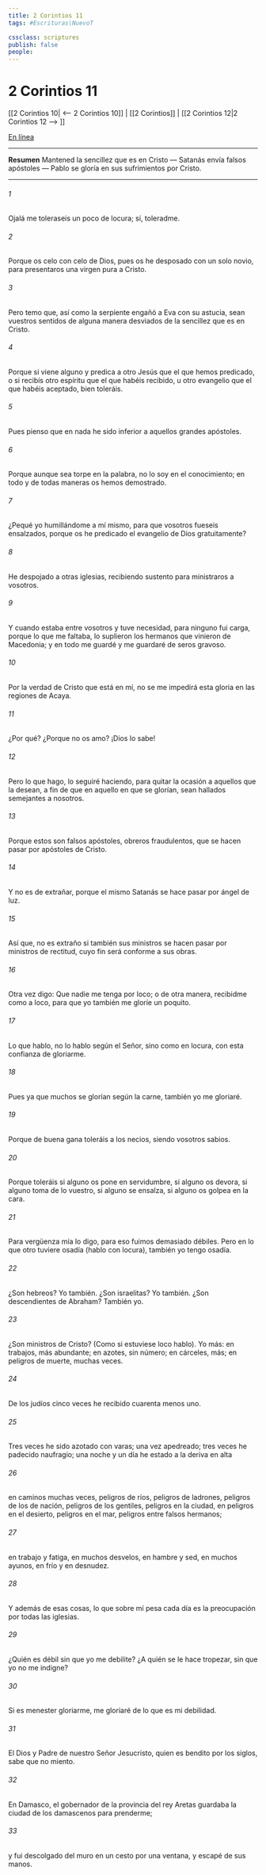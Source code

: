 ```yaml
---
title: 2 Corintios 11
tags: #Escrituras\NuevoT

cssclass: scriptures
publish: false
people:
---
```


# 2 Corintios 11
[[2 Corintios 10| <-- 2 Corintios 10]] | [[2 Corintios]] | [[2 Corintios 12|2 Corintios 12 --> ]]

[En línea](https://churchofjesuschrist.org/study/scriptures/nt/2-cor/11?lang=spa)

---
__Resumen__
Mantened la sencillez que es en Cristo — Satanás envía falsos apóstoles — Pablo se gloría en sus sufrimientos por Cristo.

---
###### 1 
Ojalá me toleraseis un poco de locura; sí, toleradme.

###### 2 
Porque os celo con celo de Dios, pues os he desposado con un solo novio, para presentaros  una virgen pura a Cristo.

###### 3 
Pero temo que, así como la serpiente engañó a Eva con su astucia, sean vuestros sentidos de alguna manera desviados de la sencillez que es en Cristo.

###### 4 
Porque si viene alguno y predica a otro Jesús que el que hemos predicado, o si recibís otro espíritu que el que habéis recibido, u otro evangelio que el que habéis aceptado, bien  toleráis.

###### 5 
Pues pienso que en nada he sido inferior a aquellos grandes apóstoles.

###### 6 
Porque aunque sea torpe en la palabra, no lo soy en el conocimiento; en todo y de todas maneras os  hemos demostrado.

###### 7 
¿Pequé yo humillándome a mí mismo, para que vosotros fueseis ensalzados, porque os he predicado el evangelio de Dios gratuitamente?

###### 8 
He despojado a otras iglesias, recibiendo sustento para ministraros a vosotros.

###### 9 
Y cuando estaba entre vosotros y tuve necesidad, para ninguno fui carga, porque lo que me faltaba, lo suplieron los hermanos que vinieron de Macedonia; y en todo me guardé y me guardaré de seros gravoso.

###### 10 
Por la verdad de Cristo que está en mí, no se me impedirá esta gloria en las regiones de Acaya.

###### 11 
¿Por qué? ¿Porque no os amo? ¡Dios lo sabe!

###### 12 
Pero lo que hago, lo seguiré haciendo, para quitar la ocasión a aquellos que la desean, a fin de que en aquello en que se glorían, sean hallados semejantes a nosotros.

###### 13 
Porque estos son falsos apóstoles, obreros fraudulentos, que se hacen pasar por apóstoles de Cristo.

###### 14 
Y no es de extrañar, porque el mismo Satanás se hace pasar por ángel de luz.

###### 15 
Así que, no es extraño si también sus ministros se hacen pasar por ministros de rectitud, cuyo fin será conforme a sus obras.

###### 16 
Otra vez digo: Que nadie me tenga por loco; o de otra manera, recibidme como a loco, para que yo también me gloríe un poquito.

###### 17 
Lo que hablo, no lo hablo según el Señor, sino como en locura, con esta confianza de gloriarme.

###### 18 
Pues ya que muchos se glorían según la carne, también yo me gloriaré.

###### 19 
Porque de buena gana toleráis a los necios, siendo vosotros sabios.

###### 20 
Porque toleráis si alguno os pone en servidumbre, si alguno os devora, si alguno toma de lo vuestro, si alguno se ensalza, si alguno os golpea en la cara.

###### 21 
Para vergüenza mía lo digo, para eso fuimos demasiado débiles. Pero en lo que otro tuviere osadía (hablo con locura), también yo tengo osadía.

###### 22 
¿Son hebreos? Yo también. ¿Son israelitas? Yo también. ¿Son descendientes de Abraham? También yo.

###### 23 
¿Son ministros de Cristo? (Como si estuviese loco hablo). Yo más: en trabajos, más abundante; en azotes, sin número; en cárceles, más; en peligros de muerte, muchas veces.

###### 24 
De los judíos cinco veces he recibido cuarenta  menos uno.

###### 25 
Tres veces he sido azotado con varas; una vez apedreado; tres veces he padecido naufragio; una noche y un día he estado a la deriva en alta 

###### 26 
en caminos muchas veces, peligros de ríos, peligros de ladrones, peligros de los de  nación, peligros de los gentiles, peligros en la ciudad, en peligros en el desierto, peligros en el mar, peligros entre falsos hermanos;

###### 27 
en trabajo y fatiga, en muchos desvelos, en hambre y sed, en muchos ayunos, en frío y en desnudez.

###### 28 
Y además de esas cosas, lo que sobre mí pesa cada día es la preocupación por todas las iglesias.

###### 29 
¿Quién es débil sin que yo me debilite? ¿A quién se le hace tropezar, sin que yo no me indigne?

###### 30 
Si es menester gloriarme, me gloriaré de lo que es mi debilidad.

###### 31 
El Dios y Padre de nuestro Señor Jesucristo, quien es bendito por los siglos, sabe que no miento.

###### 32 
En Damasco, el gobernador de la provincia del rey Aretas guardaba la ciudad de los damascenos para prenderme;

###### 33 
y fui descolgado del muro en un cesto por una ventana, y escapé de sus manos.

